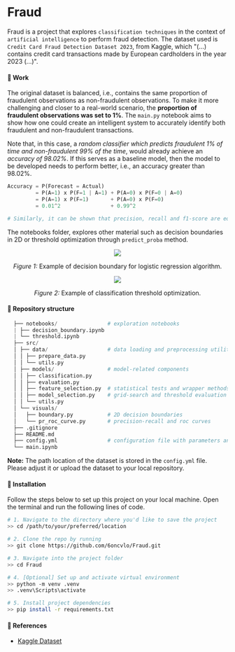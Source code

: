 # Fraud

Fraud is a project that explores `classification techniques` in the context of `artificial intelligence` to perform fraud detection.
The dataset used is `Credit Card Fraud Detection Dataset 2023`, from Kaggle, which "(...) contains credit card transactions made by European cardholders in the year 2023 (...)".

#### :test_tube: Work
The original dataset is balanced, i.e., contains the same proportion of fraudulent observations as non-fraudulent observations. To make it more challenging and closer to a real-world scenario, the **proportion of fraudulent observations was set to 1%**. The `main.py` notebook aims to show how one could create an intelligent system to accurately identify both fraudulent and non-fraudulent transactions.

Note that, in this case, a *random classifier which predicts fraudulent 1% of time and non-fraudulent 99% of the time*, would already achieve an *accuracy of 98.02%*. If this serves as a baseline model, then the model to be developed needs to perform better, i.e., an accuracy greater than 98.02%.

```python
Accuracy = P(Forecast = Actual)
         = P(A=1) x P(F=1 | A=1) + P(A=0) x P(F=0 | A=0)
         = P(A=1) x P(F=1)       + P(A=0) x P(F=0)
         = 0.01^2                + 0.99^2

# Similarly, it can be shown that precision, recall and f1-score are equal to 0.01, for this random classifier. 
```

The notebooks folder, explores other material such as decision boundaries in 2D or threshold optimization through `predict_proba` method.

<p align="center">
  <img src="https://github.com/user-attachments/assets/302f7113-d606-420a-9582-5d16b5a38b44" />
</p>
<p align="center"><em>Figure 1:</em> Example of decision boundary for logistic regression algorithm.</p>

<p align="center">
  <img src="https://github.com/user-attachments/assets/f7157b4c-2509-4fdc-91aa-6b5c296c9f92" />
</p>
<p align="center"><em>Figure 2:</em> Example of classification threshold optimization.</p>

#### :file_folder: Repository structure
```python
  ├── notebooks/                # exploration notebooks
  | ├── decision_boundary.ipynb
  | └── threshold.ipynb
  ├── src/
  │ ├── data/                   # data loading and preprocessing utilities
  │ │ ├── prepare_data.py
  │ │ └── utils.py
  │ ├── models/                 # model-related components
  │ │ ├── classification.py
  │ │ ├── evaluation.py
  │ │ ├── feature_selection.py  # statistical tests and wrapper methods
  │ │ ├── model_selection.py    # grid-search and threshold evaluation
  │ │ └── utils.py
  │ └── visuals/
  │   ├── boundary.py           # 2D decision boundaries
  │   └── pr_roc_curve.py       # precision-recall and roc curves
  ├── .gitignore
  ├── README.md
  ├── config.yml                # configuration file with parameters and settings
  └── main.ipynb
  ```

**Note:** The path location of the dataset is stored in the `config.yml` file. Please adjust it or upload the dataset to your local repository.

#### :rocket: Installation

Follow the steps below to set up this project on your local machine.
Open the terminal and run the following lines of code.

```bash
# 1. Navigate to the directory where you'd like to save the project
>> cd /path/to/your/preferred/location

# 2. Clone the repo by running
>> git clone https://github.com/6oncvlo/Fraud.git

# 3. Navigate into the project folder
>> cd Fraud

# 4. [Optional] Set up and activate virtual environment
>> python -m venv .venv  
>> .venv\Scripts\activate

# 5. Install project dependencies
>> pip install -r requirements.txt

```
#### :handshake: References
- [Kaggle Dataset](https://www.kaggle.com/datasets/nelgiriyewithana/credit-card-fraud-detection-dataset-2023)
